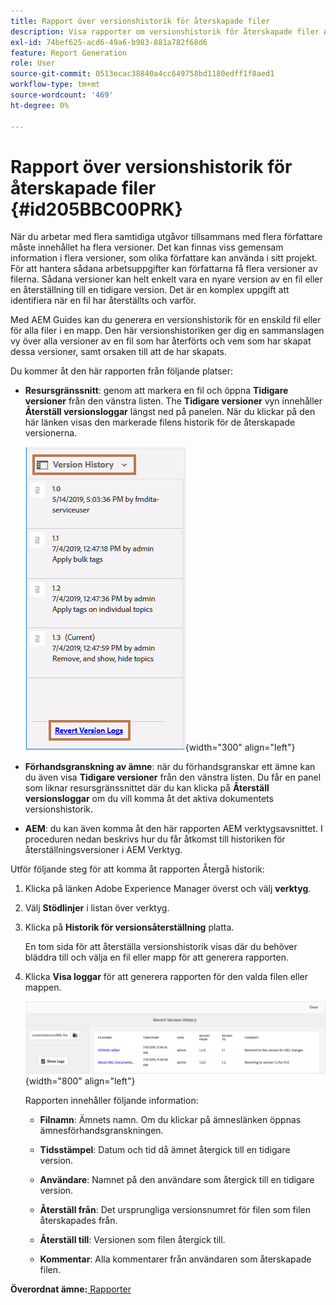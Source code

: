 ```yaml
---
title: Rapport över versionshistorik för återskapade filer
description: Visa rapporter om versionshistorik för återskapade filer AEM guider. Lär dig hur du får åtkomst till loggar för återversioner från resursgränssnittet, förhandsgranskning av ämnen och AEM.
exl-id: 74bef625-acd6-49a6-b983-881a782f68d6
feature: Report Generation
role: User
source-git-commit: 0513ecac38840a4cc649758bd1180edff1f8aed1
workflow-type: tm+mt
source-wordcount: '469'
ht-degree: 0%

---
```


# Rapport över versionshistorik för återskapade filer {#id205BBC00PRK}

När du arbetar med flera samtidiga utgåvor tillsammans med flera författare måste innehållet ha flera versioner. Det kan finnas viss gemensam information i flera versioner, som olika författare kan använda i sitt projekt. För att hantera sådana arbetsuppgifter kan författarna få flera versioner av filerna. Sådana versioner kan helt enkelt vara en nyare version av en fil eller en återställning till en tidigare version. Det är en komplex uppgift att identifiera när en fil har återställts och varför.

Med AEM Guides kan du generera en versionshistorik för en enskild fil eller för alla filer i en mapp. Den här versionshistoriken ger dig en sammanslagen vy över alla versioner av en fil som har återförts och vem som har skapat dessa versioner, samt orsaken till att de har skapats.

Du kommer åt den här rapporten från följande platser:

- **Resursgränssnitt**: genom att markera en fil och öppna **Tidigare versioner** från den vänstra listen. The **Tidigare versioner** vyn innehåller **Återställ versionsloggar** längst ned på panelen. När du klickar på den här länken visas den markerade filens historik för de återskapade versionerna.

  ![](images/revert-log-from-assets-ui.png){width="300" align="left"}

- **Förhandsgranskning av ämne**: när du förhandsgranskar ett ämne kan du även visa **Tidigare versioner** från den vänstra listen. Du får en panel som liknar resursgränssnittet där du kan klicka på **Återställ versionsloggar** om du vill komma åt det aktiva dokumentets versionshistorik.

- **AEM**: du kan även komma åt den här rapporten AEM verktygsavsnittet. I proceduren nedan beskrivs hur du får åtkomst till historiken för återställningsversioner i AEM Verktyg.


Utför följande steg för att komma åt rapporten Återgå historik:

1. Klicka på länken Adobe Experience Manager överst och välj **verktyg**.

1. Välj **Stödlinjer** i listan över verktyg.

1. Klicka på **Historik för versionsåterställning** platta.

   En tom sida för att återställa versionshistorik visas där du behöver bläddra till och välja en fil eller mapp för att generera rapporten.

1. Klicka **Visa loggar** för att generera rapporten för den valda filen eller mappen.

   ![](images/revert-version-history-report.png){width="800" align="left"}

   Rapporten innehåller följande information:

   - **Filnamn**: Ämnets namn. Om du klickar på ämneslänken öppnas ämnesförhandsgranskningen.

   - **Tidsstämpel**: Datum och tid då ämnet återgick till en tidigare version.

   - **Användare**: Namnet på den användare som återgick till en tidigare version.

   - **Återställ från**: Det ursprungliga versionsnumret för filen som filen återskapades från.

   - **Återställ till**: Versionen som filen återgick till.

   - **Kommentar**: Alla kommentarer från användaren som återskapade filen.


**Överordnat ämne:**[ Rapporter](reports-intro.md)
